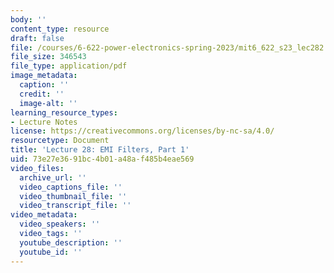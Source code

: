 ```yaml
---
body: ''
content_type: resource
draft: false
file: /courses/6-622-power-electronics-spring-2023/mit6_622_s23_lec282.pdf
file_size: 346543
file_type: application/pdf
image_metadata:
  caption: ''
  credit: ''
  image-alt: ''
learning_resource_types:
- Lecture Notes
license: https://creativecommons.org/licenses/by-nc-sa/4.0/
resourcetype: Document
title: 'Lecture 28: EMI Filters, Part 1'
uid: 73e27e36-91bc-4b01-a48a-f485b4eae569
video_files:
  archive_url: ''
  video_captions_file: ''
  video_thumbnail_file: ''
  video_transcript_file: ''
video_metadata:
  video_speakers: ''
  video_tags: ''
  youtube_description: ''
  youtube_id: ''
---
```

